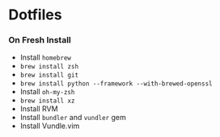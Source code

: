 # Dotfiles
### On Fresh Install
- Install `homebrew`
- `brew install zsh`
- `brew install git`
- `brew install python --framework --with-brewed-openssl`
- Install `oh-my-zsh`
- `brew install xz`
- Install RVM
- Install `bundler` and `vundler` gem
- Install Vundle.vim
